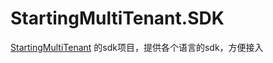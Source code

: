 # StartingMultiTenant.SDK
[StartingMultiTenant](https://github.com/ZhiYuanHuang/StartingMultiTenant) 的sdk项目，提供各个语言的sdk，方便接入
